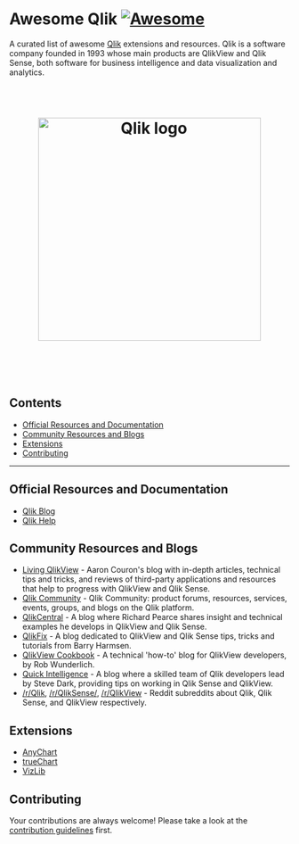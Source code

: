 # Awesome Qlik [![Awesome](https://awesome.re/badge.svg)](https://awesome.re)

A curated list of awesome [Qlik](https://qlik.com) extensions and resources. Qlik is a software company founded in 1993 whose main products are QlikView and Qlik Sense, both software for business intelligence and data visualization and analytics.

<h1 align="center" style="border-bottom: 0px;">
	<br>
	<img width="400" src="https://webapps.qlik.com/WarsawMarathon/qlik.jpg" alt="Qlik logo">
	<br>
  <br>
</h1>
<br>

## Contents

- [Official Resources and Documentation](#official-resources-and-documentation)
- [Community Resources and Blogs](#community-resources-and-blogs)
- [Extensions](#extensions)
- [Contributing](#contributing)

---

## Official Resources and Documentation

- [Qlik Blog](https://blog.qlik.com)
- [Qlik Help](https://help.qlik.com)

## Community Resources and Blogs

- [Living QlikView](http://livingqlikview.com/) - Aaron Couron's blog with in-depth articles, technical tips and tricks, and reviews of third-party applications and resources that help to progress with QlikView and Qlik Sense.
- [Qlik Community](https://community.qlik.com) - Qlik Community: product forums, resources, services, events, groups, and blogs on the Qlik platform.
- [QlikCentral](https://qlikcentral.com/) - A blog where Richard Pearce shares insight and technical examples he develops in QlikView and Qlik Sense.
- [QlikFix](http://www.qlikfix.com) - A blog dedicated to QlikView and Qlik Sense tips, tricks and tutorials from Barry Harmsen.
- [QlikView Cookbook](https://qlikviewcookbook.com/) - A technical 'how-to' blog for QlikView developers, by Rob Wunderlich.
- [Quick Intelligence](https://www.quickintelligence.co.uk/blog/) - A blog where a skilled team of Qlik developers lead by Steve Dark, providing tips on working in Qlik Sense and QlikView.
- [/r/Qlik](https://www.reddit.com/r/qlik/), [/r/QlikSense/](https://www.reddit.com/r/qliksense/), [/r/QlikView](https://www.reddit.com/r/qlikview/) - Reddit subreddits about Qlik, Qlik Sense, and QlikView respectively.

## Extensions

- [AnyChart](https://qlik.anychart.com)
- [trueChart](https://www.truechart.com)
- [VizLib](https://www.vizlib.com)

## Contributing

Your contributions are always welcome! Please take a look at the [contribution guidelines](https://github.com/ambster-public/awesome-qlik/blob/master/CONTRIBUTING.md) first.
